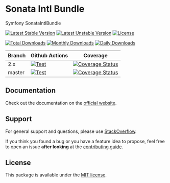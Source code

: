 <!--
DO NOT EDIT THIS FILE!

It's auto-generated by sonata-project/dev-kit package.
-->

# Sonata Intl Bundle

Symfony SonataIntlBundle

[![Latest Stable Version](https://poser.pugx.org/sonata-project/intl-bundle/v/stable)](https://packagist.org/packages/sonata-project/intl-bundle)
[![Latest Unstable Version](https://poser.pugx.org/sonata-project/intl-bundle/v/unstable)](https://packagist.org/packages/sonata-project/intl-bundle)
[![License](https://poser.pugx.org/sonata-project/intl-bundle/license)](https://packagist.org/packages/sonata-project/intl-bundle)

[![Total Downloads](https://poser.pugx.org/sonata-project/intl-bundle/downloads)](https://packagist.org/packages/sonata-project/intl-bundle)
[![Monthly Downloads](https://poser.pugx.org/sonata-project/intl-bundle/d/monthly)](https://packagist.org/packages/sonata-project/intl-bundle)
[![Daily Downloads](https://poser.pugx.org/sonata-project/intl-bundle/d/daily)](https://packagist.org/packages/sonata-project/intl-bundle)

Branch | Github Actions | Coverage |
------ | -------------- | -------- |
2.x    | [![Test][test_stable_badge]][test_stable_link]     | [![Coverage Status][coverage_stable_badge]][coverage_stable_link]     |
master | [![Test][test_unstable_badge]][test_unstable_link] | [![Coverage Status][coverage_unstable_badge]][coverage_unstable_link] |

## Documentation

Check out the documentation on the [official website](https://sonata-project.org/bundles/intl).

## Support

For general support and questions, please use [StackOverflow](http://stackoverflow.com/questions/tagged/sonata).

If you think you found a bug or you have a feature idea to propose, feel free to open an issue
**after looking** at the [contributing guide](CONTRIBUTING.md).

## License

This package is available under the [MIT license](LICENSE).

[test_stable_badge]: https://github.com/sonata-project/SonataIntlBundle/workflows/Test/badge.svg?branch=2.x
[test_stable_link]: https://github.com/sonata-project/SonataIntlBundle/actions?query=workflow:test+branch:2.x
[test_unstable_badge]: https://github.com/sonata-project/SonataIntlBundle/workflows/Test/badge.svg?branch=master
[test_unstable_link]: https://github.com/sonata-project/SonataIntlBundle/actions?query=workflow:test+branch:master

[coverage_stable_badge]: https://codecov.io/gh/sonata-project/SonataIntlBundle/branch/2.x/graph/badge.svg
[coverage_stable_link]: https://codecov.io/gh/sonata-project/SonataIntlBundle/branch/2.x
[coverage_unstable_badge]: https://codecov.io/gh/sonata-project/SonataIntlBundle/branch/master/graph/badge.svg
[coverage_unstable_link]: https://codecov.io/gh/sonata-project/SonataIntlBundle/branch/master
